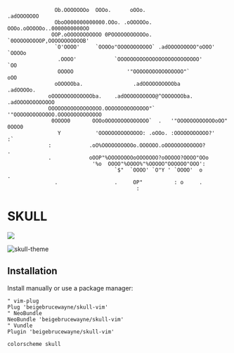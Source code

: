 ```            .o oOOOOOOOo                                            0OOOo
               Ob.OOOOOOOo  OOOo.      oOOo.                      .adOOOOOOO
               OboO000000000000.OOo. .oOOOOOo.    OOOo.oOOOOOo..0000000000OO
              OOP.oOOOOOOOOOOO 0POOOOOOOOOOOo.   `0OOOOOOOOOP,OOOOOOOOOOOB'
               `O'OOOO'     `OOOOo"OOOOOOOOOOO` .adOOOOOOOOO"oOOO'    `OOOOo
                .OOOO'            `OOOOOOOOOOOOOOOOOOOOOOOOOO'            `OO
                OOOOO                 '"OOOOOOOOOOOOOOOO"`                oOO
               oOOOOOba.                .adOOOOOOOOOOba               .adOOOOo.
             oOOOOOOOOOOOOOba.    .adOOOOOOOOOO@^OOOOOOOba.     .adOOOOOOOOOOOO
             OOOOOOOOOOOOOOOOO.OOOOOOOOOOOOOO"`  '"OOOOOOOOOOOOO.OOOOOOOOOOOOOO
              0OOOO0       OOOoOOOOOOOOOOOOOO`  .   '"OOOOOOOOOOOOoOO"     0OOO0
                Y           'OOOOOOOOOOOOOO: .oOOo. :OOOOOOOOOOO?'         :`
             :            .oO%OOOOOOOOOOo.OOOOOO.oOOOOOOOOOOOO?         .
             .            oOOP"%OOOOOOOOoOOOOOOO?oOOOOO?OOOO"OOo
                           '%o  OOOO"%OOOO%"%OOOOO"OOOOOO"OOO':
                                  `$"  `OOOO' `O"Y ' `OOOO'  o             .
               .                  .     OP"          : o     .
                                         :
```  

# SKULL  
![](https://img.shields.io/github/license/mashape/apistatus.svg)

![skull-theme](https://i.imgur.com/X0ZqDXF.png)  

## Installation

Install manually or use a package manager:

```viml
" vim-plug
Plug 'beigebrucewayne/skull-vim'
" NeoBundle
NeoBundle 'beigebrucewayne/skull-vim'
" Vundle
Plugin 'beigebrucewayne/skull-vim'
```

```viml
colorscheme skull
```

